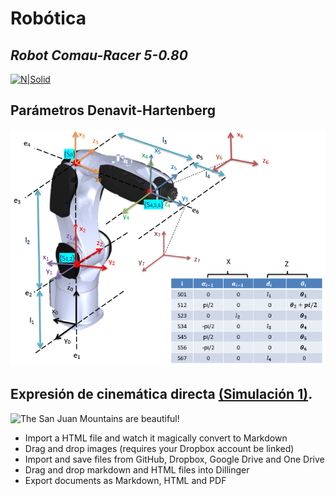 # Robótica
## _Robot Comau-Racer 5-0.80_

[![N|Solid](https://media.giphy.com/media/zpuLFclMqtnc04zWSj/giphy.gif)](https://www.comau.com/en/competencies/robotics-automation/robot-team/racer-5-0-80/)

## Parámetros Denavit-Hartenberg 

![The San Juan Mountains are beautiful!](/Imagenes/Denavit-Hartenberg.PNG)

## Expresión de cinemática directa [(Simulación 1)](https://github.com/pedroomtz17/Comau-Racer-5-0.80-Robot/blob/master/simulacion1.m).
![The San Juan Mountains are beautiful!](/Imagenes/PosiciónHome.png)

- Import a HTML file and watch it magically convert to Markdown
- Drag and drop images (requires your Dropbox account be linked)
- Import and save files from GitHub, Dropbox, Google Drive and One Drive
- Drag and drop markdown and HTML files into Dillinger
- Export documents as Markdown, HTML and PDF


